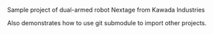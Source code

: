 Sample project of dual-armed robot Nextage from Kawada Industries

Also demonstrates how to use git submodule to import other projects.
